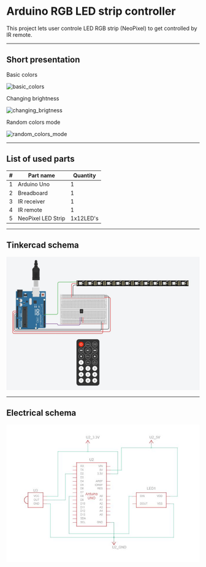 # Arduino RGB LED strip controller
This project lets user controle LED RGB strip (NeoPixel) to get controlled by IR remote.

---

## Short presentation

Basic colors

![basic_colors](https://media0.giphy.com/media/kWpu6nv5C304YNHzeC/giphy.gif?cid=790b7611bee84450fae860a26ab0bc5715d26cb84f033d73&rid=giphy.gif&ct=g)

Changing brightness

![changing_brigtness](https://media3.giphy.com/media/U19JUvu4xZlAYt5sbi/giphy.gif?cid=790b76114fe5af671f3766444aabe83c27c5c34ab96bf779&rid=giphy.gif&ct=g)

Random colors mode

![random_colors_mode](https://media3.giphy.com/media/TkmCzmkiGZbMFFd74o/giphy.gif?cid=790b7611c148f779499d72f67a0cad36a226f091a84da999&rid=giphy.gif&ct=g)

---

## List of used parts
|#| Part name | Quantity |
| --- | --- | --- |
| 1 | Arduino Uno | 1 |
| 2 | Breadboard | 1 |
| 3 | IR receiver | 1 |
| 4 | IR remote | 1 |
| 5 | NeoPixel LED Strip | 1x12LED's| 

---

## Tinkercad schema
![Tinkercad_schema](https://raw.githubusercontent.com/bfokss/arduino-rgb-controller/main/src/tinkercad_schema.JPG)

---

## Electrical schema
![Electrical_schema](https://raw.githubusercontent.com/bfokss/arduino-rgb-controller/main/src/electrical_schema.JPG)
